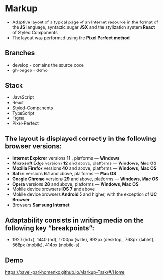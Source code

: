 # Markup

- Adaptive layout of a typical page of an Internet resource in the format of the **JS** language, syntactic sugar **JSX** and the stylization system **React** of Styled Components
- The layout was performed using the **Pixel Perfect method**

## Branches
- develop - contains the source code
- gh-pages - demo

## Stack
- JavaScript
- React
- Styled-Components
- TypeScript
- Figma
- Pixel-Perfect

## The layout is displayed correctly in the following browser versions:
- **Internet Explorer** versions **11** , platforms — **Windows**
- **Microsoft Edge** versions **12** and above, platforms — **Windows**, **Mac OS**
- **Mozilla Firefox** versions **40** and above, platforms — **Windows**, **Mac OS**
- **Safari** versions **6.1** and above, platforms — **Mac OS**
- **Google Chrome** versions **29** and above, platforms — **Windows**, **Mac OS**
- **Opera** versions **28** and above, platforms — **Windows**, **Mac OS**
- Mobile device browsers **iOS 7** and above
- Mobile device browsers **Android 5** and higher, with the exception of **UC Browser**
- Browsers **Samsung Internet**

## Adaptability consists in writing media on the following key “breakpoints”:
- 1920 (hd+), 1440 (hd), 1200px (wide), 992px (desktop), 768px (tablet), 568px (mobile), 414px (mobile-s).

## Demo
https://pavel-parkhomenko.github.io/Markup-Task/#/Home
